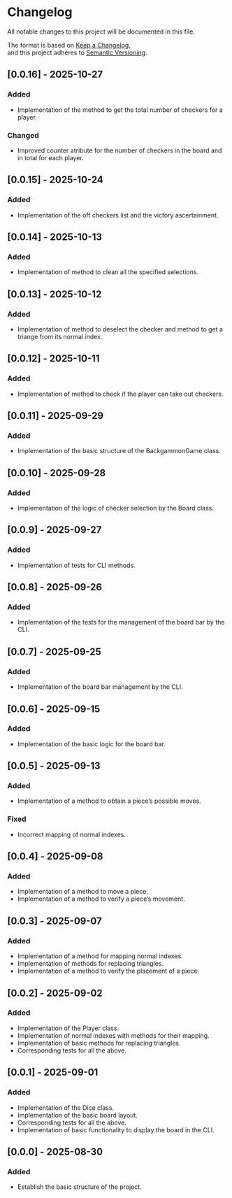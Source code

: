 # Changelog

All notable changes to this project will be documented in this file.  

The format is based on [Keep a Changelog](https://keepachangelog.com/en/1.1.0/),  
and this project adheres to [Semantic Versioning](https://semver.org/spec/v2.0.0.html).

## [0.0.16] - 2025-10-27

### Added
- Implementation of the method to get the total number of checkers for a player.

### Changed
- Improved counter atribute for the number of checkers in the board and in total for each player.


## [0.0.15] - 2025-10-24

### Added
- Implementation of the off checkers list and the victory ascertainment.

## [0.0.14] - 2025-10-13

### Added
- Implementation of method to clean all the specified selections.

## [0.0.13] - 2025-10-12

### Added
- Implementation of method to deselect the checker and method to get a triange from its normal index.

## [0.0.12] - 2025-10-11

### Added
- Implementation of method to check if the player can take out checkers.

## [0.0.11] - 2025-09-29

### Added
- Implementation of the basic structure of the BackgammonGame class.

## [0.0.10] - 2025-09-28

### Added
- Implementation of the logic of checker selection by the Board class.

## [0.0.9] - 2025-09-27

### Added
- Implementation of tests for CLI methods.

## [0.0.8] - 2025-09-26

### Added
- Implementation of the tests for the management of the board bar by the CLI.

## [0.0.7] - 2025-09-25

### Added
- Implementation of the board bar management by the CLI.

## [0.0.6] - 2025-09-15

### Added
- Implementation of the basic logic for the board bar.

## [0.0.5] - 2025-09-13

### Added
- Implementation of a method to obtain a piece’s possible moves.

### Fixed
- Incorrect mapping of normal indexes.

## [0.0.4] - 2025-09-08

### Added
- Implementation of a method to move a piece.
- Implementation of a method to verify a piece’s movement.

## [0.0.3] - 2025-09-07

### Added
- Implementation of a method for mapping normal indexes.
- Implementation of methods for replacing triangles.
- Implementation of a method to verify the placement of a piece.

## [0.0.2] - 2025-09-02

### Added
- Implementation of the Player class.
- Implementation of normal indexes with methods for their mapping.
- Implementation of basic methods for replacing triangles.
- Corresponding tests for all the above.

## [0.0.1] - 2025-09-01

### Added
- Implementation of the Dice class.
- Implementation of the basic board layout.
- Corresponding tests for all the above.
- Implementation of basic functionality to display the board in the CLI.

## [0.0.0] - 2025-08-30

### Added
- Establish the basic structure of the project.